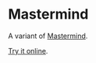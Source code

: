 # Mastermind

A variant of [Mastermind](http://en.wikipedia.org/wiki/Mastermind_%28board_game%29).

[Try it online](http://timtakamura.github.com/mastermind-js/).
